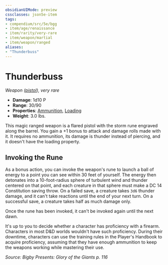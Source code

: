 ```yaml
---
obsidianUIMode: preview
cssclasses: json5e-item
tags:
- compendium/src/5e/bgg
- item/age/renaissance
- item/rarity/very-rare
- item/weapon/martial
- item/weapon/ranged
aliases: 
- "Thunderbuss"
---
```

# Thunderbuss
*Weapon ([pistol](Mechanics/items/pistol.md)), very rare*  

- **Damage**: 1d10 P
- **Range**: 30/90
- **Properties**: [Ammunition](Mechanics/Rules/item-properties.md#Ammunition), [Loading](Mechanics/Rules/item-properties.md#Loading)
- **Weight**: 3.0 lbs.

This magic ranged weapon is a flared pistol with the storm rune engraved along the barrel. You gain a +1 bonus to attack and damage rolls made with it. It requires no ammunition, its damage is thunder instead of piercing, and it doesn't have the loading property.

## Invoking the Rune

As a bonus action, you can invoke the weapon's rune to launch a ball of energy to a point you can see within 30 feet of yourself. The energy then detonates into a 10-foot-radius sphere of turbulent wind and thunder centered on that point, and each creature in that sphere must make a DC 14 Constitution saving throw. On a failed save, a creature takes `3d6` thunder damage, and it can't take reactions until the end of your next turn. On a successful save, a creature takes half as much damage only.

Once the rune has been invoked, it can't be invoked again until the next dawn.

It's up to you to decide whether a character has proficiency with a firearm. Characters in most D&D worlds wouldn't have such proficiency. During their downtime, characters can use the training rules in the Player's Handbook to acquire proficiency, assuming that they have enough ammunition to keep the weapons working while mastering their use.

*Source: Bigby Presents: Glory of the Giants p. 116*